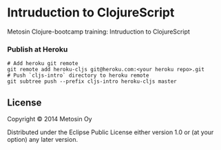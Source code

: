 # Intruduction to ClojureScript

Metosin Clojure-bootcamp training: Intruduction to ClojureScript

### Publish at Heroku

```
# Add heroku git remote
git remote add heroku-cljs git@heroku.com:<your heroku repo>.git
# Push `cljs-intro` directory to heroku remote
git subtree push --prefix cljs-intro heroku-cljs master
```

## License

Copyright &copy; 2014 Metosin Oy

Distributed under the Eclipse Public License either version 1.0 or (at
your option) any later version.
